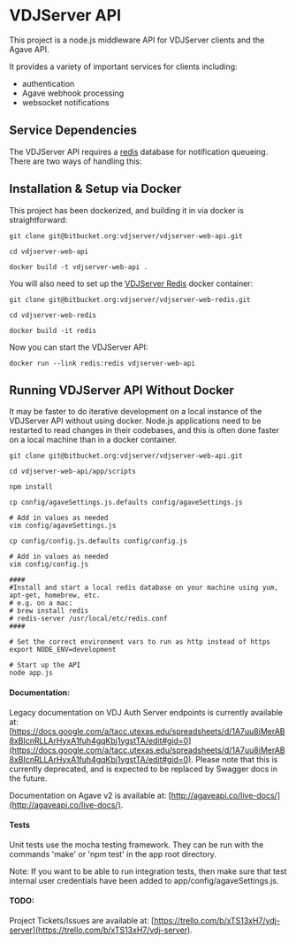 # VDJServer API

This project is a node.js middleware API for VDJServer clients and the Agave API.

It provides a variety of important services for clients including:

* authentication
* Agave webhook processing
* websocket notifications

## Service Dependencies

The VDJServer API requires a [redis](http://redis.io/) database for notification queueing. There are two ways of handling this:

## Installation & Setup via Docker

This project has been dockerized, and building it in via docker is straightforward:

```
git clone git@bitbucket.org:vdjserver/vdjserver-web-api.git

cd vdjserver-web-api

docker build -t vdjserver-web-api .
```

You will also need to set up the [VDJServer Redis](git@bitbucket.org:vdjserver/vdjserver-web-redis.git) docker container:

```
git clone git@bitbucket.org:vdjserver/vdjserver-web-redis.git

cd vdjserver-web-redis

docker build -it redis
```

Now you can start the VDJServer API:

```
docker run --link redis:redis vdjserver-web-api
```

## Running VDJServer API Without Docker

It may be faster to do iterative development on a local instance of the VDJServer API without using docker. Node.js applications need to be restarted to read changes in their codebases, and this is often done faster on a local machine than in a docker container.

```
git clone git@bitbucket.org:vdjserver/vdjserver-web-api.git

cd vdjserver-web-api/app/scripts

npm install

cp config/agaveSettings.js.defaults config/agaveSettings.js

# Add in values as needed
vim config/agaveSettings.js

cp config/config.js.defaults config/config.js

# Add in values as needed
vim config/config.js

####
#Install and start a local redis database on your machine using yum, apt-get, homebrew, etc.
# e.g. on a mac:
# brew install redis
# redis-server /usr/local/etc/redis.conf
####

# Set the correct environment vars to run as http instead of https
export NODE_ENV=development

# Start up the API
node app.js
```

#### Documentation:
Legacy documentation on VDJ Auth Server endpoints is currently available at: [https://docs.google.com/a/tacc.utexas.edu/spreadsheets/d/1A7uu8iMerAB8xBIcnRLLArHyxA1fuh4gqKbj1ygstTA/edit#gid=0](https://docs.google.com/a/tacc.utexas.edu/spreadsheets/d/1A7uu8iMerAB8xBIcnRLLArHyxA1fuh4gqKbj1ygstTA/edit#gid=0). Please note that this is currently deprecated, and is expected to be replaced by Swagger docs in the future.

Documentation on Agave v2 is available at: [http://agaveapi.co/live-docs/](http://agaveapi.co/live-docs/).


#### Tests
Unit tests use the mocha testing framework. They can be run with the commands 'make' or 'npm test' in the app root directory.

Note: If you want to be able to run integration tests, then make sure that test internal user credentials have been added to app/config/agaveSettings.js.

#### TODO:
Project Tickets/Issues are available at: [https://trello.com/b/xTS13xH7/vdj-server](https://trello.com/b/xTS13xH7/vdj-server).
